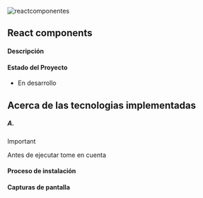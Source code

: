 ![reactcomponentes](https://github.com/OyasumiiAlex/reactComponents/assets/44487342/b45be39a-a374-44b3-b34b-8da39a2a0dec)
## React components

#### Descripción
<p></p>

#### Estado del Proyecto
+ En desarrollo

## Acerca de las tecnologias implementadas
##### A.

> [!IMPORTANT]
> Antes de ejecutar tome en cuenta

#### Proceso de instalación
#### Capturas de pantalla
